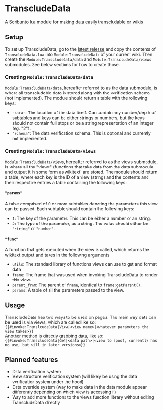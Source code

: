# TranscludeData
A Scribunto lua module for making data easily transcludable on wikis

## Setup
To set up TranscludeData, go to the [latest release](https://github.com/Jono997/TranscludeData/releases) and copy the contents of `TranscludeData.lua` into `Module:TranscludeData` of your current wiki. Then create the `Module:TranscludeData/data` and `Module:TranscludeData/views` submodules. See below sections for how to create those.

### Creating `Module:TranscludeData/data`
`Module:TranscludeData/data`, hereafter referred to as the data submodule, is where all transcludable data is stored along with the verification schema (not implemented). The module should return a table with the following keys:
- `"data"`: The location of the data itself. Can contain any number/depth of subtables and keys can be either strings or numbers, but the keys should not contain full stops or be a string representation of an integer (eg. "2").
- `"schema"`: The data verification schema. This is optional and currently not implemented.

### Creating `Module:TranscludeData/views`
`Module:TranscludeData/views`, hereafter referred to as the views submodule, is where all the "views" (functions that take data from the data submodule and output it in some form as wikitext) are stored. The module should return a table, where each key is the ID of a view (string) and the contents and their respective entries a table containing the following keys:
#### `"params"`
A table comprised of 0 or more subtables denoting the parameters this view can be passed. Each subtable should contain the following keys:
- `1`: The key of the parameter. This can be either a number or an string.
- `2`: The type of the parameter, as a string. The value should either be `"string"` or `"number"`.
#### `"func"`
A function that gets executed when the view is called, which returns the wikitext output and takes in the following arguments
- `utils`: The standard library of functions views can use to get and format data
- `frame`: The frame that was used when invoking TranscludeData to render this view.
- `parent_fram`: The parent of `frame`, identical to `frame:getParent()`.
- `params`: A table of all the parameters passed to the view.

## Usage
TranscludeData has two ways to be used on pages. The main way data can be used is via views, which are called like so: `{{#invoke:TranslcudeData|View|<view name>|<whatever parameters the view takes>}}`  
Another method is directly grabbing data, like so: `{{#invoke:TranscludeData|Get|<data path>|<view to spoof, currently has no use, but will in later versions>}}`

## Planned features
- Data verification system
- View structure verification system (will likely be using the data verification system under the hood)
- Data override system (way to make data in the data module appear differently depending on which view is accessing it)
- Way to add more functions to the views function library without editing TranscludeData directly